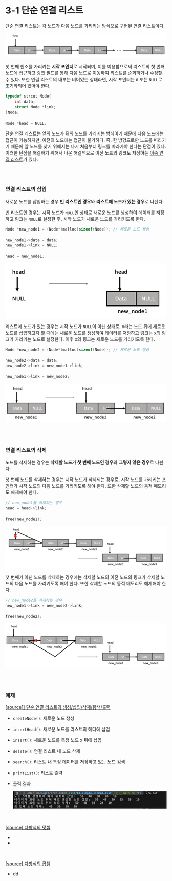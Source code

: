 # 3-1 단순 연결 리스트

단순 연결 리스트는 각 노드가 다음 노드를 가리키는 방식으로 구현된 연결 리스트이다.

![img](./img/single_linked_list.png)

첫 번째 원소를 가리키는 **시작 포인터**로 시작되며, 이를 이용함으로써 리스트의 첫 번째 노드에 접근하고 링크 필드를 통해 다음 노드로 이동하여 리스트를 순회하거나 수정할 수 있다. 또한 연결 리스트의 내부는 비어있는 상태라면, 시작 포인터는 `0` 또는 `NULL`로 초기화되어 있어야 한다.

```c
typedef strcut Node{
    int data;
    struct Node *link;   
}Node;

Node *head = NULL;
```

단순 연결 리스트는 앞의 노드가 뒤의 노드를 가리키는 방식이기 때문에 다음 노드에는 접근이 가능하지만, 이전의 노드에는 접근이 불가하다. 즉, 한 방향으로만 노드를 따라가기 때문에 앞 노드를 찾기 위해서는 다시 처음부터 링크를 따라가야 한다는 단점이 있다. 이러한 단점을 해결하기 위해서 나온 해결책으로 이전 노드의 링크도 저장하는 [이중 연결 리스트](https://github.com/junghyun21/ssu-os-lab/tree/main/computer-science/data-structure/linked-list/02-doubly-linked-list)가 있다.

<br><br>

### 연결 리스트의 삽입

새로운 노드를 삽입하는 경우 **빈 리스트인 경우**와 **리스트에 노드가 있는 경우**로 나뉜다.

빈 리스트인 경우는 시작 노드가 `NULL`인 상태로 새로운 노드를 생성하여 데이터를 저장하고 링크는 `NULL`로 설정한 후, 시작 노드가 새로운 노드를 가리키도록 한다.

```c
Node *new_node1 = (Node*)malloc(sizeof(Node)); // 새로운 노드 생성

new_node1->data = data;
new_node1->link = NULL;

head = new_node1;
```

![img](./img/insert1.png)

리스트에 노드가 있는 경우는 시작 노드가 `NULL`이 아닌 상태로, x라는 노드 뒤에 새로운 노드를 삽입하고자 할 때에는 새로운 노드를 생성하여 데이터를 저장하고 링크는 x의 링크가 가리키는 노드로 설정한다. 이후 x의 링크는 새로운 노드를 가리키도록 한다.

```c
Node *new_node2 = (Node*)malloc(sizeof(Node)); // 새로운 노드 생성

new_node2->data = data;
new_node2->link = new_node1->link;

new_node1->link = new_node2;
```

![img](./img/insert2.png)

<br><br>

### 연결 리스트의 삭제

노드를 삭제하는 경우는 **삭제할 노드가 첫 번째 노드인 경우**와 **그렇지 않은 경우**로 나뉜다.

첫 번째 노드를 삭제하는 경우는 시작 노드가 삭제되는 경우로, 시작 노드를 가리키는 포인터가 시작 노드의 다음 노드를 가리키도록 해야 한다. 또한 삭제할 노드의 동적 메모리도 해제해야 한다.

```c
// new_node1를 삭제하는 경우
head = head->link;

free(new_node1);
```
![img](./img/delete1.png)

첫 번째가 아닌 노드를 삭제하는 경우에는 삭제할 노드의 이전 노드의 링크가 삭제할 노드의 다음 노드를 가리키도록 해야 한다. 또한 삭제할 노드의 동적 메모리도 해제해야 한다.

```c
// new_node2를 삭제하는 경우
new_node1->link = new_node2->link;

free(new_node2);
```

![img](./img/delete2.png)

<br><br>

### 예제

[[source1] 단순 연결 리스트의 생성/삽입/삭제/탐색/출력](./single_linked_list.c)  

- `createNode()`: 새로운 노드 생성
- `insertHead()`: 새로운 노드를 리스트의 헤더에 삽입
- `insert()`: 새로운 노드를 특정 노드 x 뒤에 삽입
- `delete()`: 연결 리스트 내 노드 삭제
- `search()`: 리스트 내 특정 데이터를 저장하고 있는 노드 검색
- `printList()`: 리스트 출력
- 출력 결과

    ![img](./img/single_linked_list_c_result.png)

<br>

[[source] 다항식의 덧셈](./polynomial_addition.c)

- 
-

<br>

[[source] 다항식의 곱셈](./polynomial_multiplication.c)

- dd